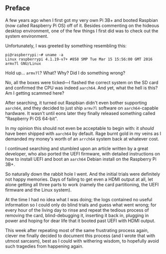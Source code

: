 
## Preface
A few years ago when I first got my very own Pi 3B+ and 
booted Raspbian (now called Raspberry Pi OS) off of it.
Besides commenting on the hideous desktop environment, 
one of the few things I first did was to check out the 
system environment.

Unfortunately, I was greeted by something resembling this:
```
pi@raspberrypi:~# uname -a
Linux raspberrypi 4.1.19-v7+ #858 SMP Tue Mar 15 15:56:00 GMT 2016 armv7l GNU/Linux
```

Hold up... `armv7l`?
What? Why? Did I do something wrong?

No, all the boxes were ticked—I flashed the correct system 
on the SD card and confirmed the CPU was indeed `aarch64`.
And yet, what the hell is this? Am I getting scammed here?

After searching, it turned out Raspbian didn't even bother 
supporting `aarch64`, and they decided to just ship 
`armv7l` software on `aarch64`-capable hardware.
It wasn't until eons later they finally released something 
called "Raspberry Pi OS 64-bit".

In my opinion this should not even be acceptable to begin 
with: it _should_ have been shipped with `aarch64` by 
default. Rage burnt gold in my veins as I demanded my 
money's worth of an `arrch64` system back at whatever cost.

I continued searching and stumbled upon an article written 
by a great developer, who also ported the UEFI firmware, 
with detailed instructions on how to install UEFI and boot 
an `aarch64` Debian install on the Raspberry Pi 3B+.

So naturally down the rabbit hole I went. 
And the initial trials were definitely not happy memories. 
Days of failing to get even a HDMI output at all, 
let alone getting all three parts to work (namely the card 
partitioning, the UEFI firmware and the Linux system).

At the time I had no idea what I was doing; the logs 
contained no useful information so I could only do blind 
trials and guess what went wrong; for every hour of the 
living day to rinse and repeat the tedious process of 
removing the card, blind-debugging it, inserting it back 
in, plugging in power and hoping for dear life that it 
booted past UEFI with HDMI output. 

This week after repeating most of the same frustrating 
process again, clever me finally decided to document this 
process (and I wrote that with utmost sarcasm), best as I 
could with withering wisdom, to hopefully avoid such 
tragedies from happening again.
